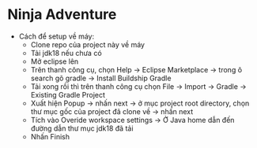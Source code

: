 # Ninja Adventure
- Cách để setup về máy:
  + Clone repo của project này về máy
  + Tải jdk18 nếu chưa có
  + Mở eclipse lên
  + Trên thanh công cụ, chọn Help -> Eclipse Marketplace -> trong ô search gõ gradle -> Install Buildship Gradle
  + Tải xong rồi thì trên thanh công cụ chọn File -> Import -> Gradle -> Existing Gradle Project
  + Xuất hiện Popup -> nhấn next -> ở mục project root directory, chọn thư mục gốc của project đã clone về -> nhấn next
  + Tích vào Overide workspace settings -> Ở Java home dẫn đến đường dẫn thư mục jdk18 đã tải
  + Nhấn Finish
